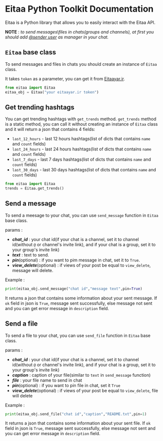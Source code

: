 # Eitaa Python Toolkit Documentation
Eitaa is a Python library that allows you to easily interact with the Eitaa API.

**NOTE** : *to send messages\files in chats(groups and channels), at first you should add [@sender user](https://eitaa.com/sender) as manager in your chat.*

## `Eitaa` base class
To send messages and files in chats you should create an instance of `Eitaa` class.

It takes `token` as a parameter, you can get it from [Eitaayar.ir](https://eitaayar.ir/).

```py
from eitaa import Eitaa
eitaa_obj = Eitaa("your eitaayar.ir token")
```

## Get trending hashtags
You can get trending hashtags with `get_trends` method.
`get_trends` method is a static method, you can call it without creating an instance of `Eitaa` class and it will return a json that contains 4 fields:
- `last_12_hours` - last 12 hours hashtags(list of dicts that contains `name` and `count` fields)
- `last_24_hours` - last 24 hours hashtags(list of dicts that contains `name` and `count` fields)
- `last_7_days` - last 7 days hashtags(list of dicts that contains `name` and `count` fields)
- `last_30_days` - last 30 days hashtags(list of dicts that contains `name` and `count` fields)

```py
from eitaa import Eitaa
trends = Eitaa.get_trends()
```

## Send a message
To send a meesage to your chat, you can use `send_message` function in `Eitaa` base class.

params :
- ***chat_id*** : your chat id(if your chat is a channel, set it to channel id(without `@` or channel's invite link), and if your chat is a group, set it to your group's invite link)
- ***text*** : text to send.
- ***pin***(optional) : if you want to pim message in chat, set it to `True`.
- ***view_delete***(optional) : if views of your post be equal to `view_delete`, message will delete.

Example :
```py
print(eitaa_obj.send_message("chat id","message text",pin=True)
```

It returns a json that contains some information about your sent message.
If `ok` field in json is `True`, message sent successfully, else message not sent and you can get error message in `description` field.

## Send a file
To send a file to your chat, you can use `send_file` function in `Eitaa` base class.

params :
- ***chat_id*** : your chat id(if your chat is a channel, set it to channel id(without `@` or channel's invite link), and if your chat is a group, set it to your group's invite link)
- ***caption*** : caption of your file(similar to `text` in `send_message` function)
- ***file*** : your file name to send in chat
- ***pin***(optional) : if you want to pin file in chat, set it `True`
- ***view_delete***(optional) : if views of your post be equal to `view_delete`, file will delete

Example :
```py
print(eitaa_obj.send_file("chat id","caption","README.txt",pin=1)
```

It returns a json that contains some information about your sent file.
If `ok` field in json is `True`, message sent successfully, else message not sent and you can get error message in `description` field.